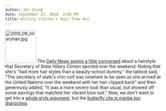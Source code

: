 ```yaml
---
author: Jen Chung
date: September 21, 2010  2:50 PM
title: Hillary Clinton's Hair Time Out
---
```


<p><span class="mt-enclosure mt-enclosure-image" style="display: inline;"> <img alt="2010_09_hilaryhair.jpg" src="https://web.archive.org/web/20111018080139im_/http://gothamist.com/attachments/jen/2010_09_hilaryhair.jpg" width="100" height="105" class="image-right"> </span>The <a href="https://web.archive.org/web/20111018080139/http://www.nydailynews.com/ny_local/2010/09/21/2010-09-21_secretary_of_state_hillary_clinton_unveils_new_hairdo_as_she_arrives_in_new_york.html">Daily News seems a little concerned</a> about a hairstyle that Secretary of State Hillary Clinton sported over the weekend: Noting that she&apos;s &quot;had more hair styles than a beauty-school dummy,&quot; the tabloid said, &quot;The secretary of state&apos;s chic coif was nowhere to be seen as she arrived at the United Nations over the weekend with her hair clipped back&quot; and then generously added, &quot;It was a more severe look than usual, but showed off some earrings that matched her vibrant blue suit.&quot; Now, we don&apos;t want to get into a <a href="https://web.archive.org/web/20111018080139/http://gothamist.com/2007/07/28/senator_clinton.php">whole style argument</a>, but the <a href="https://web.archive.org/web/20111018080139/http://jezebel.com/5644006/hillarys-butterfly-clip-will-not-bring-relief-to-pakistan-or-haiti">butterfly clip is maybe too distracting</a>.</p>